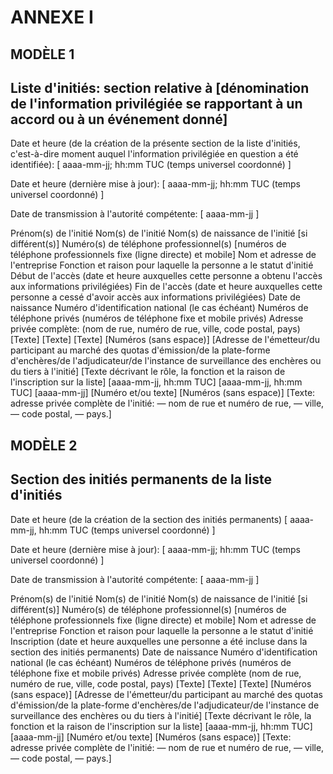 # ANNEXE I

## MODÈLE 1

## Liste d'initiés: section relative à [dénomination de l'information privilégiée se rapportant à un accord ou à un événement donné]

Date et heure (de la création de la présente section de la liste d'initiés, c'est-à-dire moment auquel l'information privilégiée en question a été identifiée): [ aaaa-mm-jj; hh:mm TUC (temps universel coordonné) ]

Date et heure (dernière mise à jour): [ aaaa-mm-jj; hh:mm TUC (temps universel coordonné) ]

Date de transmission à l'autorité compétente: [ aaaa-mm-jj ]

Prénom(s) de l'initié Nom(s) de l'initié Nom(s) de naissance de l'initié [si différent(s)] Numéro(s) de téléphone professionnel(s) [numéros de téléphone professionnels fixe (ligne directe) et mobile] Nom et adresse de l'entreprise Fonction et raison pour laquelle la personne a le statut d'initié Début de l'accès (date et heure auxquelles cette personne a obtenu l'accès aux informations privilégiées) Fin de l'accès (date et heure auxquelles cette personne a cessé d'avoir accès aux informations privilégiées) Date de naissance Numéro d'identification national (le cas échéant) Numéros de téléphone privés (numéros de téléphone fixe et mobile privés) Adresse privée complète: (nom de rue, numéro de rue, ville, code postal, pays) [Texte] [Texte] [Texte] [Numéros (sans espace)] [Adresse de l'émetteur/du participant au marché des quotas d'émission/de la plate-forme d'enchères/de l'adjudicateur/de l'instance de surveillance des enchères ou du tiers à l'initié] [Texte décrivant le rôle, la fonction et la raison de l'inscription sur la liste] [aaaa-mm-jj, hh:mm TUC] [aaaa-mm-jj, hh:mm TUC] [aaaa-mm-jj] [Numéro et/ou texte] [Numéros (sans espace)] [Texte: adresse privée complète de l'initié: — nom de rue et numéro de rue, — ville, — code postal, — pays.]

## MODÈLE 2

## Section des initiés permanents de la liste d'initiés

Date et heure (de la création de la section des initiés permanents) [ aaaa-mm-jj, hh:mm TUC (temps universel coordonné) ]

Date et heure (dernière mise à jour): [ aaaa-mm-jj; hh:mm TUC (temps universel coordonné) ]

Date de transmission à l'autorité compétente: [ aaaa-mm-jj ]

Prénom(s) de l'initié Nom(s) de l'initié Nom(s) de naissance de l'initié [si différent(s)] Numéro(s) de téléphone professionnel(s) [numéros de téléphone professionnels fixe (ligne directe) et mobile] Nom et adresse de l'entreprise Fonction et raison pour laquelle la personne a le statut d'initié Inscription (date et heure auxquelles une personne a été incluse dans la section des initiés permanents) Date de naissance Numéro d'identification national (le cas échéant) Numéros de téléphone privés (numéros de téléphone fixe et mobile privés) Adresse privée complète (nom de rue, numéro de rue, ville, code postal, pays) [Texte] [Texte] [Texte] [Numéros (sans espace)] [Adresse de l'émetteur/du participant au marché des quotas d'émission/de la plate-forme d'enchères/de l'adjudicateur/de l'instance de surveillance des enchères ou du tiers à l'initié] [Texte décrivant le rôle, la fonction et la raison de l'inscription sur la liste] [aaaa-mm-jj, hh:mm TUC] [aaaa-mm-jj] [Numéro et/ou texte] [Numéros (sans espace)] [Texte: adresse privée complète de l'initié: — nom de rue et numéro de rue, — ville, — code postal, — pays.]

